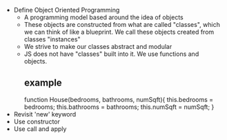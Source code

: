 - Define Object Oriented Programming
    - A programming model based around the idea of objects
    - These objects are constructed from what are called "classes", which we can think of like a blueprint. We call these objects created from classes "instances"
    - We strive to make our classes abstract and modular
    - JS does not have "classes" built into it. We use functions and objects.
        ## example ##
        function House(bedrooms, bathrooms, numSqft){
            this.bedrooms = bedrooms;
            this.bathrooms = bathrooms;
            this.numSqft = numSqft;
        }
- Revisit 'new' keyword
- Use constructor
- Use call and apply